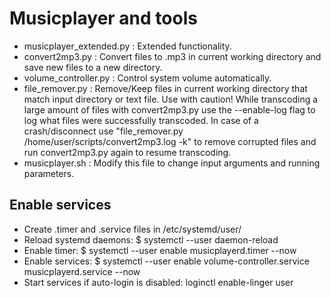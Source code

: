 # Musicplayer and tools

- musicplayer_extended.py : Extended functionality.
- convert2mp3.py : Convert files to .mp3 in current working directory and save new files to a new directory.
- volume_controller.py : Control system volume automatically.
- file_remover.py : Remove/Keep files in current working directory that match input directory or text file. Use with caution!
While transcoding a large amount of files with convert2mp3.py use the --enable-log flag to log what files were successfully transcoded.
In case of a crash/disconnect use "file_remover.py /home/user/scripts/convert2mp3.log -k" to remove corrupted files and run convert2mp3.py again to resume
transcoding.
- musicplayer.sh : Modify this file to change input arguments and running parameters.

## Enable services

- Create .timer and .service files in /etc/systemd/user/
- Reload systemd daemons: $ systemctl --user daemon-reload
- Enable timer: $ systemctl --user enable musicplayerd.timer --now
- Enable services: $ systemctl --user enable volume-controller.service musicplayerd.service --now
- Start services if auto-login is disabled: loginctl enable-linger user